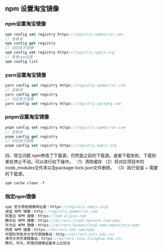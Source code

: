 
 ## npm 设置淘宝镜像


 ### npm设置淘宝镜像
```javascript
npm config set registry https://registry.npmmirror.com
// 查看源
npm config get registry
// 切回官方镜像
npm config set registry https://registry.npmjs.org
// 查看npm设置
npm config list
```

 ### yarn设置淘宝镜像
```javascript
yarn config set registry https://registry.npmmirror.com
// 查看源
yarn config get registry
// 切回官方镜像
yarn config set registry https://registry.yarnpkg.com

```

 ### pnpm设置淘宝镜像
```javascript
pnpm config set registry https://registry.npmmirror.com
// 查看源
pnpm config get registry
// 切回官方镜像
pnpm config set registry https://registry.npmjs.org


```

四、常见问题
npm修改了下载源，仍然是之前的下载源。或者下载失败、下载到某处停止不动。可以进行如下操作。
（1）清除缓存
（2）将对应项目中的node_modules文件夹以及package-lock.json文件删除。
（3）执行安装 + 需要的下载源。
```javascript
npm cache clean -f
```



 ### 指定npm镜像
```javascript 
npm 官方原始镜像网址是：https://registry.npmjs.org/
淘宝 NPM 镜像：http://registry.npmmirror.com
阿里云 NPM 镜像：https://npm.aliyun.com
腾讯云 NPM 镜像：https://mirrors.cloud.tencent.com/npm/
华为云 NPM 镜像：https://mirrors.huaweicloud.com/repository/npm/
网易 NPM 镜像：https://mirrors.163.com/npm/
中国科学技术大学开源镜像站：http://mirrors.ustc.edu.cn/
清华大学开源镜像站：https://mirrors.tuna.tsinghua.edu.cn/
腾讯，华为，阿里的镜像站基本上比较全
```

